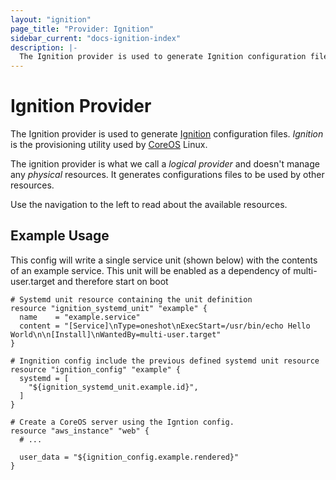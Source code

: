 ```yaml
---
layout: "ignition"
page_title: "Provider: Ignition"
sidebar_current: "docs-ignition-index"
description: |-
  The Ignition provider is used to generate Ignition configuration files used by CoreOS Linux.
---
```


# Ignition Provider

The Ignition provider is used to generate [Ignition](https://coreos.com/ignition/docs/latest/) configuration files. _Ignition_ is the provisioning utility used by [CoreOS](https://coreos.com/) Linux.

The ignition provider is what we call a _logical provider_ and doesn't manage any _physical_ resources. It generates configurations files to be used by other resources.

Use the navigation to the left to read about the available resources.

## Example Usage

This config will write a single service unit (shown below) with the contents of an example service. This unit will be enabled as a dependency of multi-user.target and therefore start on boot

```
# Systemd unit resource containing the unit definition
resource "ignition_systemd_unit" "example" {
  name    = "example.service"
  content = "[Service]\nType=oneshot\nExecStart=/usr/bin/echo Hello World\n\n[Install]\nWantedBy=multi-user.target"
}

# Ingnition config include the previous defined systemd unit resource
resource "ignition_config" "example" {
  systemd = [
    "${ignition_systemd_unit.example.id}",
  ]
}

# Create a CoreOS server using the Igntion config.
resource "aws_instance" "web" {
  # ...

  user_data = "${ignition_config.example.rendered}"
}
```
